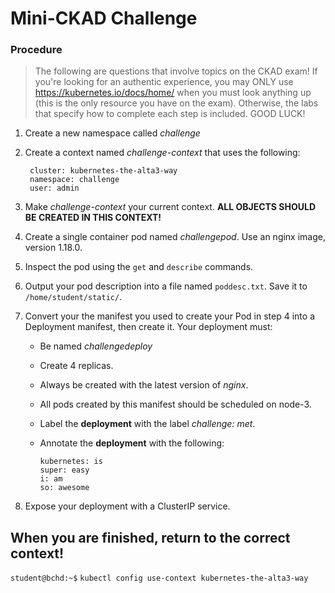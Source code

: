 # Mini-CKAD Challenge

### Procedure
>The following are questions that involve topics on the CKAD exam! If you're looking for an authentic experience, you may ONLY use https://kubernetes.io/docs/home/ when you must look anything up (this is the only resource you have on the exam). Otherwise, the labs that specify how to complete each step is included. GOOD LUCK!

1. Create a new namespace called *challenge*

0. Create a context named *challenge-context* that uses the following:

        cluster: kubernetes-the-alta3-way
        namespace: challenge
        user: admin

0. Make *challenge-context* your current context. **ALL OBJECTS SHOULD BE CREATED IN THIS CONTEXT!**

0. Create a single container pod named *challengepod*. Use an nginx image, version 1.18.0.

0. Inspect the pod using the `get` and `describe` commands.

0. Output your pod description into a file named `poddesc.txt`. Save it to `/home/student/static/`.

0. Convert your the manifest you used to create your Pod in step 4 into a Deployment manifest, then create it. Your deployment must:
    - Be named *challengedeploy*
    - Create 4 replicas.
    - Always be created with the latest version of *nginx*.
    - All pods created by this manifest should be scheduled on node-3.
    - Label the **deployment** with the label *challenge: met*.
    - Annotate the **deployment** with the following:
    
          kubernetes: is
          super: easy
          i: am
          so: awesome
          
0. Expose your deployment with a ClusterIP service.
    
## When you are finished, return to the correct context!

`student@bchd:~$` `kubectl config use-context kubernetes-the-alta3-way`
